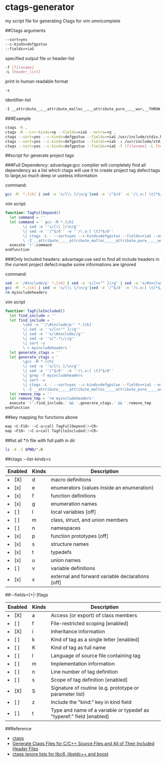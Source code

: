 # ctags-generator
my script file  for generating Ctags for vim omnicomplete

##Ctags arguments
```sh
--sort=yes
--c-kinds=defgpstux
--fields=+iaS
```
specified output file or header-list
```sh
-f [filename]
-L [header_list]
```
print in human readable format
```sh
-x
```
identifier-list
```sh
-I __attribute__,__attribute_malloc__,__attribute_pure__,__wur,__THROW
```


###Example
```sh
ctags -R .
ctags -R --c++-kinds=+p --fields=+iaS --extra=+q .
ctags --sort=yes --c-kinds=defgpstux --fields=+iaS /usr/include/stdio.h
ctags --sort=yes --c-kinds=defgpstux --fields=+iaS -x /usr/include/stdio.h
ctags --sort=yes --c-kinds=defgpstux --fields=+iaS -f [filename] -L [header_list]
```


##script for generate project tags


###Full Dependency:
advantage:gcc complier will completely find all dependency as a list which ctags will use it to create project tag
defect:tags to large,so much deep or useless information

command:
```sh
gcc -M  *.[ch] | sed -e 's/[\\ ]/\n/g'|sed -e '/^$/d' -e '/\.o:[ \t]*$/d'| grep -f myincludeheaders | sort -u | ctags -L - --sort=yes --c-kinds=defgpstuxls --fields=+iaS --extra=+q -I __attribute__,__attribute_malloc__,__attribute_pure__,__wur,__THROW
```
vim script:
```sh
function! TagFullDepend()
  let command = ''
  let command = ' gcc -M *.[ch] 
        \| sed -e ''s/[\\ ]/\n/g'' 
        \| sed -e ''/^$/d'' -e ''/\.o:[ \t]*$/d'' 
        \| ctags -L - --sort=yes --c-kinds=defgpstux --fields=+iaS --extra=+q 
        \ -I __attribute__,__attribute_malloc__,__attribute_pure__,__wur,__THROW '
  execute '!'.command
endfunction
```


###Only Included headers:
advantage:use sed to find all include headers in the current project
defect:maybe some informations are ignored

command:
```sh
sed -n '/#include/p' *.[ch] | sed -e 's/[<>"" ]//g' | sed -e 's/#include//g' | sed -e 's/^.*\///g' | sort -u > myincludeheaders
gcc -M  *.[ch] | sed -e 's/[\\ ]/\n/g'|sed -e '/^$/d' -e '/\.o:[ \t]*$/d'| grep -f myincludeheaders | sort -u | ctags -L - --sort=yes --c-kinds=defgpstux --fields=+iaS --extra=+q -I __attribute__,__attribute_malloc__,__attribute_pure__,__wur,__THROW
rm myincludeheaders
```
vim script
```sh
function! TagFileIncluded()
  let find_include = ''
  let find_include = '
        \sed -n ''/\#include/p'' *.[ch] 
        \| sed -e ''s/[<>"" ]//g'' 
        \| sed -e ''s/\#include//g'' 
        \| sed -e ''s/^.*\///g'' 
        \| sort -u 
        \ > myincludeheaders '
  let generate_ctags = ''
  let generate_ctags = '
        \gcc -M *.[ch] 
        \| sed -e ''s/[\\ ]/\n/g'' 
        \| sed -e ''/^$/d'' -e ''/\.o:[ \t]*$/d'' 
        \| grep -f myincludeheaders 
        \| sort -u 
        \| ctags -L - --sort=yes --c-kinds=defgpstux --fields=+iaS --extra=+q 
        \ -I __attribute__,__attribute_malloc__,__attribute_pure__,__wur,__THROW '
  let remove_tmp = ''
  let remove_tmp = 'rm myincludeheaders'
  execute '!'.find_include.' && '.generate_ctags.' && '.remove_tmp
endfunction
```


##key mapping for functions above
```c++
map <C-F10> :<C-u>call TagFullDepend()<CR>
map <F10> :<C-u>call TagFileIncluded()<CR>
```

##list all *.h file with full path in dir
```sh
ls -d -1 $PWD/*.h
```

##ctags --list-kinds=c


|Enabled|Kinds|Description|
|------|---------|-------------------|
|<li>[X]</li>|d|macro definitions|
|<li>[x]</li>|e|enumerators (values inside an enumeration)|
|<li>[x]</li>|f|function definitions|
|<li>[x]</li>|g|enumeration names|
|<li>[ ]</li>|l|local variables [off]|
|<li>[ ]</li>|m|class, struct, and union members|
|<li>[ ]</li>|n|namespaces|
|<li>[x]</li>|p|function prototypes [off]|
|<li>[x]</li>|s|structure names|
|<li>[x]</li>|t|typedefs|
|<li>[x]</li>|u|union names|
|<li>[ ]</li>|v|variable definitions|
|<li>[x]</li>|x|external and forward variable declarations [off]|


##--fields=[+|-]flags

|Enabled|Kinds|Description|
|------|---------|-------------------|
|<li>[X]</li>|a|Access (or export) of class members
|<li>[ ]</li>|f|File-restricted scoping [enabled]
|<li>[X]</li>|i|Inheritance information
|<li>[ ]</li>|k|Kind of tag as a single letter [enabled]
|<li>[ ]</li>|K|Kind of tag as full name
|<li>[ ]</li>|l|Language of source file containing tag
|<li>[ ]</li>|m|Implementation information
|<li>[ ]</li>|n|Line number of tag definition
|<li>[ ]</li>|s|Scope of tag definition [enabled]
|<li>[X]</li>|S|Signature of routine (e.g. prototype or parameter list)
|<li>[ ]</li>|z|Include the "kind:" key in kind field
|<li>[ ]</li>|t|Type and name of a variable or typedef as "typeref:" field [enabled]


##Reference
- [ctags](http://ctags.sourceforge.net/)
- [Generate Ctags Files for C/C++ Source Files and All of Their Included Header Files](https://www.topbug.net/blog/2012/03/17/generate-ctags-files-for-c-slash-c-plus-plus-source-files-and-all-of-their-included-header-files/)
- [ctags ignore lists for libc6, libstdc++ and boost](http://stackoverflow.com/questions/5626188/ctags-ignore-lists-for-libc6-libstdc-and-boost)
